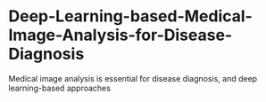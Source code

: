 # Deep-Learning-based-Medical-Image-Analysis-for-Disease-Diagnosis
Medical image analysis is essential for disease diagnosis, and deep learning-based approaches
